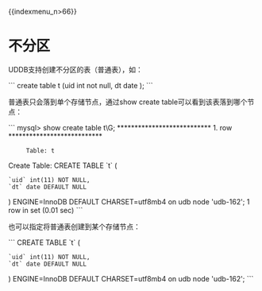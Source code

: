 {{indexmenu_n>66}}

# 不分区

UDDB支持创建不分区的表（普通表），如：

\`\`\` create table t (uid int not null, dt date ); \`\`\`

普通表只会落到单个存储节点，通过show create table可以看到该表落到哪个节点：

\`\`\` mysql\> show create table t\\G;
\*\*\*\*\*\*\*\*\*\*\*\*\*\*\*\*\*\*\*\*\*\*\*\*\*\*\* 1. row
\*\*\*\*\*\*\*\*\*\*\*\*\*\*\*\*\*\*\*\*\*\*\*\*\*\*\*

``` 
     Table: t
```

Create Table: CREATE TABLE \`t\` (

    `uid` int(11) NOT NULL,
    `dt` date DEFAULT NULL

) ENGINE=InnoDB DEFAULT CHARSET=utf8mb4 on udb node 'udb-162'; 1 row in
set (0.01 sec) \`\`\`

也可以指定将普通表创建到某个存储节点：

\`\`\` CREATE TABLE \`t\` (

    `uid` int(11) NOT NULL,
    `dt` date DEFAULT NULL

) ENGINE=InnoDB DEFAULT CHARSET=utf8mb4 on udb node 'udb-162'; \`\`\`
